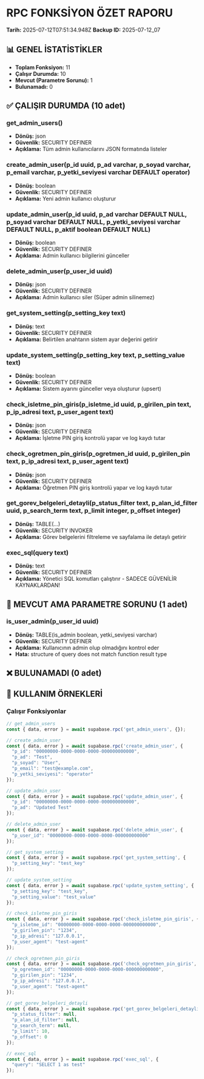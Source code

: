 
# RPC FONKSİYON ÖZET RAPORU
**Tarih:** 2025-07-12T07:51:34.948Z
**Backup ID:** 2025-07-12_07

## 📊 GENEL İSTATİSTİKLER
- **Toplam Fonksiyon:** 11
- **Çalışır Durumda:** 10
- **Mevcut (Parametre Sorunu):** 1
- **Bulunamadı:** 0

## ✅ ÇALIŞIR DURUMDA (10 adet)
### get_admin_users()
- **Dönüş:** json
- **Güvenlik:** SECURITY DEFINER
- **Açıklama:** Tüm admin kullanıcılarını JSON formatında listeler

### create_admin_user(p_id uuid, p_ad varchar, p_soyad varchar, p_email varchar, p_yetki_seviyesi varchar DEFAULT operator)
- **Dönüş:** boolean
- **Güvenlik:** SECURITY DEFINER
- **Açıklama:** Yeni admin kullanıcı oluşturur

### update_admin_user(p_id uuid, p_ad varchar DEFAULT NULL, p_soyad varchar DEFAULT NULL, p_yetki_seviyesi varchar DEFAULT NULL, p_aktif boolean DEFAULT NULL)
- **Dönüş:** boolean
- **Güvenlik:** SECURITY DEFINER
- **Açıklama:** Admin kullanıcı bilgilerini günceller

### delete_admin_user(p_user_id uuid)
- **Dönüş:** json
- **Güvenlik:** SECURITY DEFINER
- **Açıklama:** Admin kullanıcı siler (Süper admin silinemez)

### get_system_setting(p_setting_key text)
- **Dönüş:** text
- **Güvenlik:** SECURITY DEFINER
- **Açıklama:** Belirtilen anahtarın sistem ayar değerini getirir

### update_system_setting(p_setting_key text, p_setting_value text)
- **Dönüş:** boolean
- **Güvenlik:** SECURITY DEFINER
- **Açıklama:** Sistem ayarını günceller veya oluşturur (upsert)

### check_isletme_pin_giris(p_isletme_id uuid, p_girilen_pin text, p_ip_adresi text, p_user_agent text)
- **Dönüş:** json
- **Güvenlik:** SECURITY DEFINER
- **Açıklama:** İşletme PIN giriş kontrolü yapar ve log kaydı tutar

### check_ogretmen_pin_giris(p_ogretmen_id uuid, p_girilen_pin text, p_ip_adresi text, p_user_agent text)
- **Dönüş:** json
- **Güvenlik:** SECURITY DEFINER
- **Açıklama:** Öğretmen PIN giriş kontrolü yapar ve log kaydı tutar

### get_gorev_belgeleri_detayli(p_status_filter text, p_alan_id_filter uuid, p_search_term text, p_limit integer, p_offset integer)
- **Dönüş:** TABLE(...)
- **Güvenlik:** SECURITY INVOKER
- **Açıklama:** Görev belgelerini filtreleme ve sayfalama ile detaylı getirir

### exec_sql(query text)
- **Dönüş:** text
- **Güvenlik:** SECURITY DEFINER
- **Açıklama:** Yönetici SQL komutları çalıştırır - SADECE GÜVENİLİR KAYNAKLARDAN!

## 🔧 MEVCUT AMA PARAMETRE SORUNU (1 adet)
### is_user_admin(p_user_id uuid)
- **Dönüş:** TABLE(is_admin boolean, yetki_seviyesi varchar)
- **Güvenlik:** SECURITY DEFINER
- **Açıklama:** Kullanıcının admin olup olmadığını kontrol eder
- **Hata:** structure of query does not match function result type

## ❌ BULUNAMADI (0 adet)


## 🔧 KULLANIM ÖRNEKLERİ

### Çalışır Fonksiyonlar
```javascript
// get_admin_users
const { data, error } = await supabase.rpc('get_admin_users', {});
```

```javascript
// create_admin_user
const { data, error } = await supabase.rpc('create_admin_user', {
  "p_id": "00000000-0000-0000-0000-000000000000",
  "p_ad": "Test",
  "p_soyad": "User",
  "p_email": "test@example.com",
  "p_yetki_seviyesi": "operator"
});
```

```javascript
// update_admin_user
const { data, error } = await supabase.rpc('update_admin_user', {
  "p_id": "00000000-0000-0000-0000-000000000000",
  "p_ad": "Updated Test"
});
```

```javascript
// delete_admin_user
const { data, error } = await supabase.rpc('delete_admin_user', {
  "p_user_id": "00000000-0000-0000-0000-000000000000"
});
```

```javascript
// get_system_setting
const { data, error } = await supabase.rpc('get_system_setting', {
  "p_setting_key": "test_key"
});
```

```javascript
// update_system_setting
const { data, error } = await supabase.rpc('update_system_setting', {
  "p_setting_key": "test_key",
  "p_setting_value": "test_value"
});
```

```javascript
// check_isletme_pin_giris
const { data, error } = await supabase.rpc('check_isletme_pin_giris', {
  "p_isletme_id": "00000000-0000-0000-0000-000000000000",
  "p_girilen_pin": "1234",
  "p_ip_adresi": "127.0.0.1",
  "p_user_agent": "test-agent"
});
```

```javascript
// check_ogretmen_pin_giris
const { data, error } = await supabase.rpc('check_ogretmen_pin_giris', {
  "p_ogretmen_id": "00000000-0000-0000-0000-000000000000",
  "p_girilen_pin": "1234",
  "p_ip_adresi": "127.0.0.1",
  "p_user_agent": "test-agent"
});
```

```javascript
// get_gorev_belgeleri_detayli
const { data, error } = await supabase.rpc('get_gorev_belgeleri_detayli', {
  "p_status_filter": null,
  "p_alan_id_filter": null,
  "p_search_term": null,
  "p_limit": 10,
  "p_offset": 0
});
```

```javascript
// exec_sql
const { data, error } = await supabase.rpc('exec_sql', {
  "query": "SELECT 1 as test"
});
```

